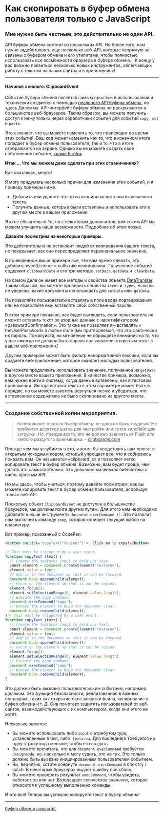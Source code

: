 # Как скопировать в буфер обмена пользователя только с JavaScript 

### Мне нужно быть честным, это действительно не один API.

API буфера обмена состоит из нескольких API. Но более того, нам нужно задействовать еще несколько веб-API, которые напрямую не связаны с буфером обмена и его утилитами, чтобы полностью использовать все возможности браузера в буфере обмена. , К концу у вас должно появиться несколько новых инструментов, облегчающих работу с текстом на ваших сайтах и ​​в приложениях!

* * *

####  **Начиная с малого: ClipboardEvent** 

Событие буфера обмена является самым простым в использовании и технически создается с помощью [реального API буфера обмена](https://developer.mozilla.org/en-US/docs/Web/API/ClipboardEvent/ClipboardEvent), но здесь Дилемма: API-интерфейс буфера обмена не раскрывается в большинстве веб-браузеров. Таким образом, вы можете получить доступ к нему только через обработчики событий для событий `copy`,` cut` и `paste`.

Это означает, что вы можете изменить то, что происходит во время этих событий. Ваш код может изменить как то, что в конечном итоге попадает в буфер обмена пользователя, так и то, что в итоге отображается на экране. Однако вы не можете создать свое собственное событие, [кроме Firefox](http://caniuse.com/#search=clipboardevent).

 **Итак ... Что мы можем даже сделать при этих ограничениях?** 

Как оказалось, много!

Я могу придумать несколько причин для изменения этих событий, и я приведу примеры ниже.

* Добавить или удалить что-то из скопированного или вырезанного текста.
* Получить данные, которые были вставлены и использовать его в другом месте в вашем приложении.

Это не обязательно _lot_, но с некоторым дополнительным соком API мы можем улучшить наши возможности. Подробнее об этом позже.

 **Давайте посмотрим на некоторые примеры.** 

Это действительно не остановит людей от копирования вашего текста, но показывает, как оно переопределяет первоначальное значение.

В приведенном выше примере все, что вам нужно сделать, это добавить eventListener к событию копирования. Полученное событие содержит `clipboardData` и его три метода:` setData`, `getData` и` clearData`.

На самом деле он имеет все методы и свойства объекта [DataTransfer](https://html.spec.whatwg.org/multipage/interaction.html#datatransfer). Таким образом, вы можете проверить свойства `items` и` types`, если вы не уверены, какие аргументы использовать для `setData` или` getData`.

Не позволяйте пользователю вставлять в поле ввода подтверждения или не позволяйте ему вставлять свой собственный пароль.

В этом примере показано, как будет выглядеть, если пользователь не сможет вставить текст во входные данные с идентификатором «passwordConfirmation». Это также не позволяет им вставлять « theUserPassword» в любое поле (мы притворяемся, что это фактически их пароль. Пожалуйста, на мгновение не обращайте внимания на то, что у вас никогда не должно быть пароля пользователя открытым текст в вашем веб-приложении.)

Другим примером может быть фильтр ненормативной лексики, если вы создаете веб-приложение, которое ожидает молодых пользователей.

Вы можете продолжить использовать значение, полученное из `getData` в другом месте вашего приложения. В качестве примера, возможно, вам нужно войти в систему, когда данные вставлены, как в тестовом приложении. Иногда вставка текста в этом параметре может быть в порядке, но вы можете захотеть вернуться позже и убедиться, что вставленное содержимое не было скопировано из другого места.

* * *

### Создание собственной копии мероприятия.

> Копирование текста в буфер обмена не должно быть трудным. Не требуется десятков шагов для настройки или сотен килобайт для загрузки. Но, прежде всего, это не должно зависеть от Flash или любого раздутого фреймворка. - [clipboardjs.com](https://clipboardjs.com/ "https://clipboardjs.com/" )

Прежде чем мы углубимся в это, я хотел бы представить вам проект с открытым исходным кодом, который упрощает все, что я собираюсь показать вам. Он называется «clipboard.js» и позволяет легко копировать текст в буфер обмена. Возможно, вам будет проще, чем делать это самостоятельно. Это довольно маленькая библиотека с очень простым API.

Но мы здесь, чтобы учиться, поэтому давайте посмотрим, как вы можете копировать текст в буфер обмена пользователя, используя только веб-API.

Поскольку объект `ClipboardEvent` не доступен в большинстве браузеров, мы должны пойти другим путем. Для этого нам необходимо добавить в наши инструменты `document.execCommand ()`. Это позволит нам выполнить команду `copy`, которая копирует текущий выбор на клавиатуру.

Вот пример, показанный с CodePen:

```html
<button onclick='copyText("Copied!")'>  Click me to copy!</button>
```

```javascript
// This must be triggered by a user event.
function copyText (text) {
  // Create the textarea input to hold our text.
  const element = document.createElement('textarea');
  element.value = text;
  // Add it to the document so that it can be focused.
  document.body.appendChild(element);
  // Focus on the element so that it can be copied.
  element.focus();
  element.setSelectionRange(0, element.value.length);
  // Execute the copy command.
  document.execCommand('copy');
  // Remove the element to keep the document clear.
  document.body.removeChild(element);
}// This must be triggered by a user event.
function copyText (text) {
  // Create the textarea input to hold our text.
  const element = document.createElement('textarea');
  element.value = text;
  // Add it to the document so that it can be focused.
  document.body.appendChild(element);
  // Focus on the element so that it can be copied.
  element.focus();
  element.setSelectionRange(0, element.value.length);
  // Execute the copy command.
  document.execCommand('copy');
  // Remove the element to keep the document clear.
  document.body.removeChild(element);
}
```

Это должно быть вызвано пользовательским событием, например щелчком. Это функция безопасности, реализованная в важных операциях, таких как открытие окна загрузки файла, копирование в буфер обмена и т. Д. Она помогает защитить пользователей от веб-сайтов, взаимодействующих с их компьютером, когда они этого не хотят.

Несколько заметок:

* Вы можете использовать либо `input` с атрибутом type, установленным в text, либо` textarea`. Для последнего требуется на одну строку кода меньше, чтобы его создать.
* Вы можете прочитать, что для `document.execCommand` требуется` designmode`, но, насколько я могу судить, это не так. Это только должно быть вызвано инициированным пользователем событием.
* Вы, вероятно, хотите обернуть `document.execCommand` в блок try / catch. В некоторых браузерах выдает ошибку при сбоях.
* Вы можете проверить результат `execCommand`, чтобы увидеть, работает он или нет. Возвращает логическое значение, которое относится к успешному выполнению команды.

И это все! Теперь вы успешно копируете текст в буфер обмена!


**********
[буфер обмена](/tags/%D0%B1%D1%83%D1%84%D0%B5%D1%80%20%D0%BE%D0%B1%D0%BC%D0%B5%D0%BD%D0%B0.md)
[javascript](/tags/javascript.md)
